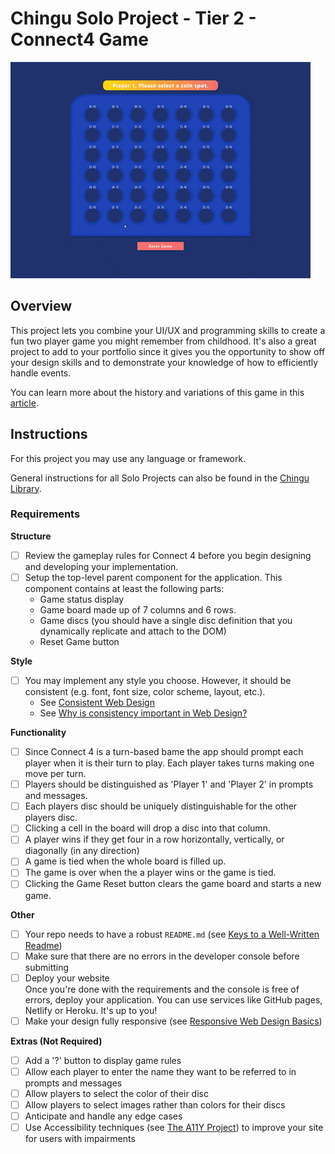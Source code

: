# Chingu Solo Project - Tier 2 - Connect4 Game

![Connect4 Gif](./assets/connect4.gif)

## Overview
This project lets you combine your UI/UX and programming skills to create a
fun two player game you might remember from childhood. It's also a great project 
to add to your portfolio since it gives you the opportunity to show off your 
design skills and to demonstrate your knowledge of how to efficiently handle 
events.

You can learn more about the history
and variations of this game in this 
[article](https://en.wikipedia.org/wiki/Connect_Four).

## Instructions

For this project you may use any language or framework.

General instructions for all Solo Projects can also be found in the [Chingu
Library](https://voyage.docs.chingu.io/prework/howwork).

### Requirements

**Structure**
- [ ] Review the gameplay rules for Connect 4 before you begin designing and
developing your implementation.
- [ ] Setup the top-level parent component for the application. This component 
contains at least the following parts:
  - Game status display
  - Game board made up of 7 columns and 6 rows.
  - Game discs (you should have a single disc definition that you dynamically 
  replicate and attach to the DOM)
  - Reset Game button 

**Style**
- [ ] You may implement any style you choose. However, it should be consistent 
(e.g. font, font size, color scheme, layout, etc.).
  - See [Consistent Web Design](https://1stwebdesigner.com/consistent-web-design/)
  - See [Why is consistency important in Web Design?](https://laceytechsolutions.co.uk/blog/importance-of-consistency-in-web-design/)

**Functionality**
- [ ] Since Connect 4 is a turn-based bame the app should prompt each player
when it is their turn to play. Each player takes turns making one move per turn.
- [ ] Players should be distinguished as 'Player 1' and 'Player 2' in prompts
and messages.
- [ ] Each players disc should be uniquely distinguishable for the other players
disc.
- [ ] Clicking a cell in the board will drop a disc into that column.
- [ ] A player wins if they get four in a row horizontally, vertically, or 
diagonally (in any direction)
- [ ] A game is tied when the whole board is filled up.
- [ ] The game is over when the a player wins or the game is tied.
- [ ] Clicking the Game Reset button clears the game board and starts a new
game.

**Other**
- [ ] Your repo needs to have a robust `README.md` (see
[Keys to a Well-Written Readme](https://medium.com/chingu/keys-to-a-well-written-readme-55c53d34fe6d))
- [ ] Make sure that there are no errors in the developer console before 
submitting
- [ ] Deploy your website <br/>
      Once you're done with the requirements and the console is free of 
      errors, deploy your application. You can use services like GitHub pages, 
      Netlify or Heroku. It's up to you! 
- [ ] Make your design fully responsive (see 
[Responsive Web Design Basics](https://developers.google.com/web/fundamentals/design-and-ux/responsive))

**Extras (Not Required)**
- [ ] Add a '?' button to display game rules
- [ ] Allow each player to enter the name they want to be referred to in
prompts and messages
- [ ] Allow players to select the color of their disc
- [ ] Allow players to select images rather than colors for their discs
- [ ] Anticipate and handle any edge cases
- [ ] Use Accessibility techniques (see 
[The A11Y Project](https://a11yproject.com/)) to improve your site for users 
with impairments 
